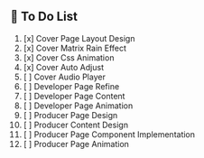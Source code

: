 ## 🚀 To Do List

1. [x] Cover Page Layout Design
2. [x] Cover Matrix Rain Effect 
3. [x] Cover Css Animation
4. [x] Cover Auto Adjust
5. [ ] Cover Audio Player
6. [ ] Developer Page Refine
7. [ ] Developer Page Content
8. [ ] Developer Page Animation
9. [ ] Producer Page Design
10. [ ] Producer Content Design
11. [ ] Producer Page Component Implementation
12. [ ] Producer Page Animation

